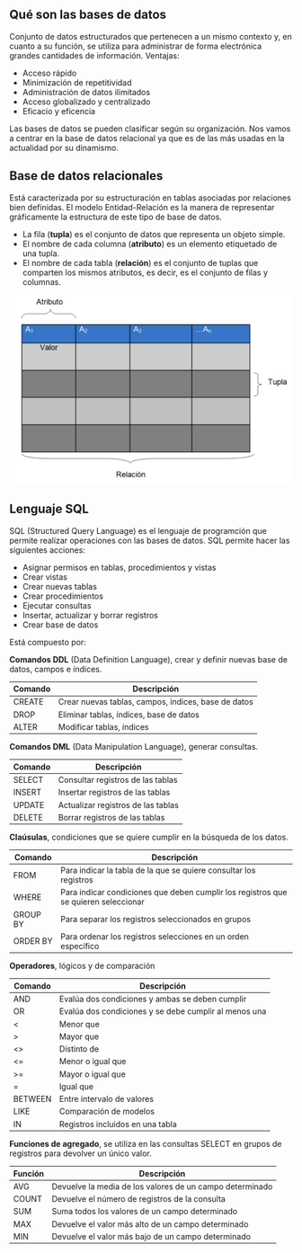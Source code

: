## Qué son las bases de datos

Conjunto de datos estructurados que pertenecen a un mismo contexto y, en cuanto a su función, se utiliza para administrar de forma electrónica grandes cantidades de información.
Ventajas:
- Acceso rápido
- Minimización de repetitividad
- Administración de datos ilimitados
- Acceso globalizado y centralizado
- Eficacio y eficencia

Las bases de datos se pueden clasificar según su organización. Nos vamos a centrar en la base de datos relacional ya que es de las más usadas en la actualidad por su dinamismo. 

## Base de datos relacionales
Está caracterizada por su estructuración en tablas asociadas por relaciones bien definidas.
El modelo Entidad-Relación es la manera de representar gráficamente la estructura de este tipo de base de datos.

- La fila (**tupla**) es el conjunto de datos que representa un objeto simple.
- El nombre de cada columna (**atributo**) es un elemento etiquetado de una tupla.
- El nombre de cada tabla (**relación**) es el conjunto de tuplas que comparten los mismos atributos, es decir, es el conjunto de filas y columnas.

 ![Alt text](image.png)

 ## Lenguaje SQL
 SQL (Structured Query Language) es el lenguaje de programción que permite realizar operaciones con las bases de datos. 
 SQL permite hacer las siguientes acciones: 
 - Asignar permisos en tablas, procedimientos y vistas
 - Crear vistas
 - Crear nuevas tablas
 - Crear procedimientos 
 - Ejecutar consultas
 - Insertar, actualizar y borrar registros
 - Crear base de datos

 Está compuesto por:

 __Comandos DDL__ (Data Definition Language), crear y definir nuevas base de datos, campos e índices.

| Comando | Descripción |
|---------|-------------|
| CREATE | Crear nuevas tablas, campos, índices, base de datos |
| DROP | Eliminar tablas, índices, base de datos |
| ALTER | Modificar tablas, índices |


__Comandos DML__ (Data Manipulation Language), generar consultas.

| Comando | Descripción |
|---------|-------------|
| SELECT  | Consultar registros de las tablas  |
| INSERT  | Insertar registros de las tablas  |
| UPDATE  | Actualizar registros de las tablas  |
| DELETE  | Borrar registros de las tablas  |


__Claúsulas__, condiciones que se quiere cumplir en la búsqueda de los datos.

| Comando | Descripción |
|---------|-------------|
| FROM  | Para indicar la tabla de la que se quiere consultar los registros |
| WHERE | Para indicar condiciones que deben cumplir los registros que se quieren seleccionar |
| GROUP BY | Para separar los registros seleccionados en grupos |
| ORDER BY | Para ordenar los registros selecciones en un orden específico |


__Operadores__, lógicos y de comparación

| Comando | Descripción |
|---------|-------------|
| AND | Evalúa dos condiciones y ambas se deben cumplir |
| OR | Evalúa dos condiciones y se debe cumplir al menos una |
| < | Menor que |
| > | Mayor que |
| <> | Distinto de |
| <= | Menor o igual que |
| >= | Mayor o igual que |
| = | Igual que |
| BETWEEN | Entre intervalo de valores |
| LIKE | Comparación de modelos |
| IN | Registros incluidos en una tabla |


__Funciones de agregado__, se utiliza en las consultas SELECT en grupos de registros para devolver un único valor.

| Función | Descripción |
|---------|-------------|
| AVG | Devuelve la media de los valores de un campo determinado |
| COUNT | Devuelve el número de registros de la consulta |
| SUM | Suma todos los valores de un campo determinado |
| MAX | Devuelve el valor más alto de un campo determinado |
| MIN | Devuelve el valor más bajo de un campo determinado |
